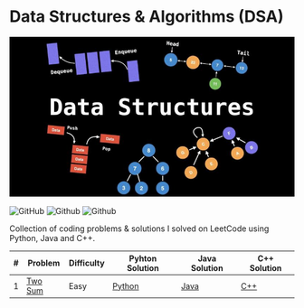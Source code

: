# Data Structures & Algorithms (DSA)
![alt text](dsa.jpg)

![GitHub](https://img.shields.io/github/license/mashape/apistatus.svg?style=for-the-badge)
![Github](https://img.shields.io/badge/languages-python-green.svg?longCache=true&style=for-the-badge)
![Github](https://img.shields.io/badge/languages-java-green.svg?longCache=true&style=for-the-badge)


Collection of coding problems & solutions I solved on LeetCode using Python, Java and C++.


| # | Problem | Difficulty |Pyhton Solution | Java Solution|C++ Solution|
|---|---------|------------|----------|----------|----------|
1 | [Two Sum](https://leetcode.com/problems/two-sum) | Easy | [Python](./LeetCode/Python/TwoSum.py)|[Java](#)|[C++](#)
